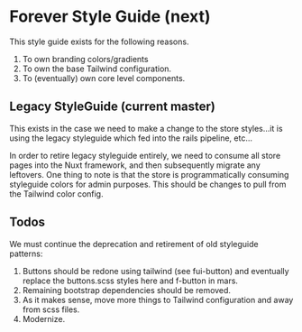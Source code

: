 # Forever Style Guide (next)

This style guide exists for the following reasons.

1. To own branding colors/gradients
2. To own the base Tailwind configuration.
3. To (eventually) own core level components.

## Legacy StyleGuide (current master)

This exists in the case we need to make a change to the store styles...it is using the legacy styleguide which fed into the rails pipeline, etc...

In order to retire legacy styleguide entirely, we need to consume all store pages into the Nuxt framework,
and then subsequently migrate any leftovers. One thing to note is that the store is programmatically consuming styleguide colors for admin purposes.
This should be changes to pull from the Tailwind color config.

## Todos

We must continue the deprecation and retirement of old styleguide patterns:

1. Buttons should be redone using tailwind (see fui-button) and eventually replace the buttons.scss styles here and f-button in mars.
2. Remaining bootstrap dependencies should be removed.
3. As it makes sense, move more things to Tailwind configuration and away from scss files.
4. Modernize.

